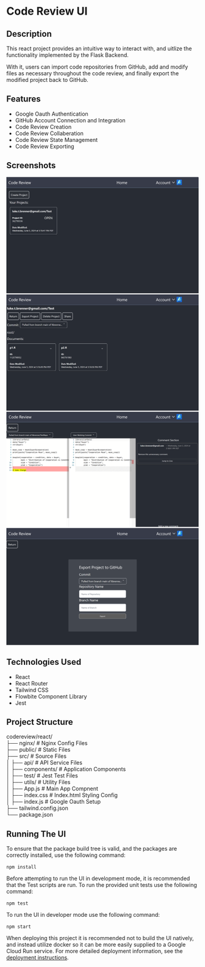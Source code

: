 # Code Review UI

## Description
This react project provides an intuitive way to interact with, and uitlize the functionality implemented by the Flask Backend.

With it, users can import code repositories from GitHub, add and modify files as necessary throughout the code review, and finally export the modified project back to GitHub.

## Features
- Google Oauth Authentication
- GitHub Account Connection and Integration
- Code Review Creation
- Code Review Collaberation
- Code Review State Management
- Code Review Exporting

## Screenshots
![Home Page](../screenshots/homepage.png)
![Project Page](../screenshots/commitpage.png)
![Edit Page](../screenshots/editpage.png)
![Export Page](../screenshots/exportpage.png)

## Technologies Used
- React
- React Router
- Tailwind CSS
- Flowbite Component Library
- Jest

## Project Structure
codereview/react/<br>
├── nginx/ # Nginx Config Files<br>
├── public/ # Static Files<br>
├── src/ # Source Files<br>
│   ├── api/ # API Service Files<br>
│   ├── components/ # Application Components<br>
│   ├── test/ # Jest Test Files<br>
│   ├── utils/ # Utility Files<br>
│   ├── App.js # Main App Compnent<br>
│   ├── index.css # Index.html Styling Config<br>
│   ├── index.js # Google Oauth Setup<br>
├── tailwind.config.json<br>
└── package.json<br>

## Running The UI

To ensure that the package build tree is valid, and the packages are correctly installed, use the following command:

    npm install

Before attempting to run the UI in development mode, it is recommended that the Test scripts are run. To run the provided unit tests use the following command:

    npm test

To run the UI in developer mode use the following command:

    npm start

When deploying this project it is recommended not to build the UI natively, and instead utilize docker so it can be more easily supplied to a Google Cloud Run service. For more detailed deployment information, see the [deployment instructions](../README.md).

